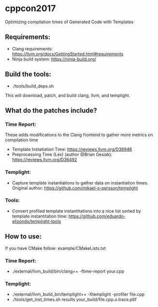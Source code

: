 # cppcon2017
Optimizing compilation times of Generated Code with Templates


## Requirements:
* Clang requirements: https://llvm.org/docs/GettingStarted.html#requirements
* Ninja build system: https://ninja-build.org/

## Build the tools:
* ./tools/build_deps.sh

This will download, patch, and build clang, llvm, and templight.

## What do the patches include?
### Time Report:
These adds modifications to the Clang frontend to gather more metrics on compilation time
  * Template Instatiation Time: https://reviews.llvm.org/D36946
  * Preprocessing Time (Lex) (author @Brian Gesiak): https://reviews.llvm.org/D36492 
### Templight:
  * Capture template instantiations to gather data on instantiation times. Original author: https://github.com/mikael-s-persson/templight
### Tools:
  * Convert profiled template instantitations into a nice list sorted by template instantitation time: https://github.com/eduardo-elizondo/templight-tools


## How to use:
If you have CMake follow: example/CMakeLists.txt

### Time Report:
  - ./external/llvm_build/bin/clang++ -ftime-report your.cpp

### Templight:
  - ./external/llvm_build_bin/templight++ -Xtemplight -profiler file.cpp
  - ./tools/get_inst_times.sh results your_build/file.cpp.o.trace.pbf
